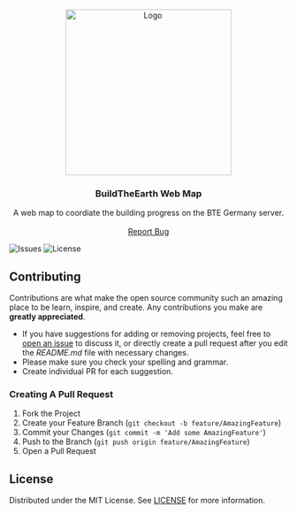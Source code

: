 <br/>
<p align="center">
  <a href="https://github.com/bte-germany/map">
    <img src="https://cdn.bte-germany.de/general/logos/map.png" alt="Logo" width="300" height="300">
  </a>

<h3 align="center">BuildTheEarth Web Map</h3>

  <p align="center">
    A web map to coordiate the building progress on the BTE Germany server.
    <br/>
    <br/>
    <a href="https://github.com/bte-germany/map/issues">Report Bug</a>
  </p>
</p>

![Issues](https://img.shields.io/github/issues/bte-germany/map) ![License](https://img.shields.io/github/license/bte-germany/map)

## Contributing

Contributions are what make the open source community such an amazing place to be learn, inspire, and create. Any contributions you make are **greatly appreciated**.
* If you have suggestions for adding or removing projects, feel free to [open an issue](https://github.com/bte-germany/map/issues/new) to discuss it, or directly create a pull request after you edit the *README.md* file with necessary changes.
* Please make sure you check your spelling and grammar.
* Create individual PR for each suggestion.

### Creating A Pull Request

1. Fork the Project
2. Create your Feature Branch (`git checkout -b feature/AmazingFeature`)
3. Commit your Changes (`git commit -m 'Add some AmazingFeature'`)
4. Push to the Branch (`git push origin feature/AmazingFeature`)
5. Open a Pull Request

## License

Distributed under the MIT License. See [LICENSE](https://github.com/bte-germany/BTE-MSC/blob/main/LICENSE.md) for more information.
